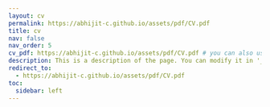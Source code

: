 ```yaml
---
layout: cv
permalink: https://abhijit-c.github.io/assets/pdf/CV.pdf
title: cv
nav: false
nav_order: 5
cv_pdf: https://abhijit-c.github.io/assets/pdf/CV.pdf # you can also use external links here
description: This is a description of the page. You can modify it in '_pages/cv.md'. You can also change or remove the top pdf download button.
redirect_to:
  - https://abhijit-c.github.io/assets/pdf/CV.pdf
toc:
  sidebar: left
---
```

